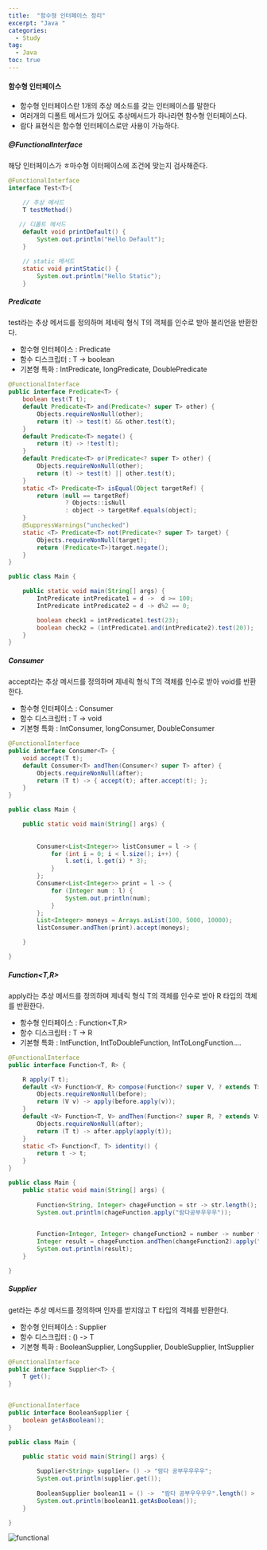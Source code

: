 ```yaml
---
title:  "함수형 인터페이스 정리"
excerpt: "Java "
categories:
  - Study
tag:
  - Java
toc: true
---
```


#### 함수형 인터페이스
- 함수형 인터페이스란 1개의 추상 메소드를 갖는 인터페이스를 말한다
- 여러개의 디폴트 메서드가 있어도 추상메서드가 하나라면 함수형 인터페이스다.
- 람다 표현식은 함수형 인터페이스로만 사용이 가능하다.


##### @FunctionalInterface
해당 인터페이스가 ㅎ마수형 이터페이스에 조건에 맞는지 검사해준다.

``` java
@FunctionalInterface
interface Test<T>{

	// 추상 메서드
	T testMethod()
	
   // 디폴트 메서드
	default void printDefault() {
   		System.out.println("Hello Default");
	}

	// static 메서드
	static void printStatic() {
   		System.out.println("Hello Static");
	}
```


##### Predicate<T>
test라는 추상 메서드를 정의하며 제네릭 형식 T의 객체를 인수로 받아 불리언을 반환한다.

- 함수형 인터페이스 : Predicate<T>
- 함수 디스크립터 : T -> boolean
- 기본형 특화 : IntPredicate, longPredicate, DoublePredicate

``` java
@FunctionalInterface
public interface Predicate<T> {
    boolean test(T t);
    default Predicate<T> and(Predicate<? super T> other) {
        Objects.requireNonNull(other);
        return (t) -> test(t) && other.test(t);
    }
    default Predicate<T> negate() {
        return (t) -> !test(t);
    }
    default Predicate<T> or(Predicate<? super T> other) {
        Objects.requireNonNull(other);
        return (t) -> test(t) || other.test(t);
    }
    static <T> Predicate<T> isEqual(Object targetRef) {
        return (null == targetRef)
                ? Objects::isNull
                : object -> targetRef.equals(object);
    }
    @SuppressWarnings("unchecked")
    static <T> Predicate<T> not(Predicate<? super T> target) {
        Objects.requireNonNull(target);
        return (Predicate<T>)target.negate();
    }
}
```

``` java
public class Main {

    public static void main(String[] args) {
        IntPredicate intPredicate1 = d ->  d >= 100;
        IntPredicate intPredicate2 = d -> d%2 == 0;

        boolean check1 = intPredicate1.test(23);
        boolean check2 = (intPredicate1.and(intPredicate2).test(20));
    }
}
```


##### Consumer<T>
accept라는 추상 메서드를 정의하며 제네릭 형식 T의 객체를 인수로 받아 void를 반환한다.

- 함수형 인터페이스 : Consumer<T>
- 함수 디스크립터 : T -> void
- 기본형 특화 : IntConsumer, longConsumer, DoubleConsumer

``` java
@FunctionalInterface
public interface Consumer<T> {
    void accept(T t);
    default Consumer<T> andThen(Consumer<? super T> after) {
        Objects.requireNonNull(after);
        return (T t) -> { accept(t); after.accept(t); };
    }
}
```

``` java
public class Main {

	public static void main(String[] args) {
	
		
		Consumer<List<Integer>> listConsumer = l -> {
			for (int i = 0; i < l.size(); i++) {
				l.set(i, l.get(i) * 3);
			}
		};
		Consumer<List<Integer>> print = l -> {
			for (Integer num : l) {
				System.out.println(num);
			}
		};
		List<Integer> moneys = Arrays.asList(100, 5000, 10000);
		listConsumer.andThen(print).accept(moneys);

	}

}
```


##### Function<T,R>
apply라는 추상 메서드를 정의하며 제네릭 형식 T의 객체를 인수로 받아 R 타입의 객체를 반환한다.

- 함수형 인터페이스 : Function<T,R>
- 함수 디스크립터 : T -> R
- 기본형 특화 : IntFunction<R>, IntToDoubleFunction, IntToLongFunction....


``` java
@FunctionalInterface
public interface Function<T, R> {

    R apply(T t);
    default <V> Function<V, R> compose(Function<? super V, ? extends T> before) {
        Objects.requireNonNull(before);
        return (V v) -> apply(before.apply(v));
    }
    default <V> Function<T, V> andThen(Function<? super R, ? extends V> after) {
        Objects.requireNonNull(after);
        return (T t) -> after.apply(apply(t));
    }
    static <T> Function<T, T> identity() {
        return t -> t;
    }
}
```

``` java
public class Main {
	public static void main(String[] args) {
	
		Function<String, Integer> chageFunction = str -> str.length();
        System.out.println(chageFunction.apply("람다공부우우우"));
        

        Function<Integer, Integer> changeFunction2 = number -> number *2;
        Integer result = chageFunction.andThen(changeFunction2).apply("람다공부우우우");
        System.out.println(result);
	}

}
```


##### Supplier<T>
get라는 추상 메서드를 정의하며 인자를 받지않고 T 타입의 객체를 반환한다.

- 함수형 인터페이스 : Supplier<T>
- 함수 디스크립터 : () -> T
- 기본형 특화 : BooleanSupplier, LongSupplier, DoubleSupplier, IntSupplier

``` java
@FunctionalInterface
public interface Supplier<T> {
    T get();
}


@FunctionalInterface
public interface BooleanSupplier {
    boolean getAsBoolean();
} 
```

``` java
public class Main {

	public static void main(String[] args) {
	
		Supplier<String> supplier= () -> "람다 공부우우우우";
        System.out.println(supplier.get());
        
        BooleanSupplier boolean11 = () ->  "람다 공부우우우우".length() > 5;
        System.out.println(boolean11.getAsBoolean());
	}

}
```


![functional](/assets/images/Functional.GIF)